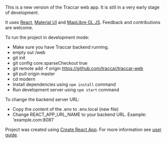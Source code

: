 This is a new version of the Traccar web app. It is still in a very early stage of development.

It uses [React](https://reactjs.org/), [Material UI](https://material-ui.com/) and [MapLibre GL JS](https://maplibre.org/). Feedback and contributions are welcome.

To run the project in development mode:

- Make sure you have Traccar backend running.
- empty out /web
- git init
- git config core.sparseCheckout true
- git remote add -f origin https://github.com/traccar/traccar-web
- git pull origin master
- cd modern
- Install dependencies using `npm install` command
- Run development server using `npm start` command

To change the backend server URL:

- Copy the content of the .env to .env.local (new file)
- Change REACT_APP_URL_NAME to your backend URL. Example: 'example.com:8081'

Project was created using [Create React App](https://github.com/facebook/create-react-app). For more information see [user guide](https://github.com/facebook/create-react-app/blob/master/packages/react-scripts/template/README.md).
